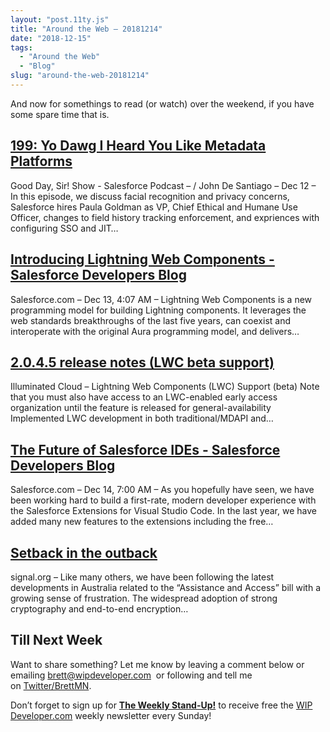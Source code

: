 ```yaml
---
layout: "post.11ty.js"
title: "Around the Web – 20181214"
date: "2018-12-15"
tags: 
  - "Around the Web"
  - "Blog"
slug: "around-the-web-20181214"
---
```


And now for somethings to read (or watch) over the weekend, if you have some spare time that is.

## [199: Yo Dawg I Heard You Like Metadata Platforms](https://www.gooddaysirpodcast.com/podcast/2018/12/12/199-yo-dawg-i-heard-you-like-metadata-platforms)

Good Day, Sir! Show - Salesforce Podcast – / John De Santiago – Dec 12 – In this episode, we discuss facial recognition and privacy concerns, Salesforce hires Paula Goldman as VP, Chief Ethical and Humane Use Officer, changes to field history tracking enforcement, and expriences with configuring SSO and JIT…

## [Introducing Lightning Web Components - Salesforce Developers Blog](https://developer.salesforce.com/blogs/2018/12/introducing-lightning-web-components.html)

Salesforce.com – Dec 13, 4:07 AM – Lightning Web Components is a new programming model for building Lightning components. It leverages the web standards breakthroughs of the last five years, can coexist and interoperate with the original Aura programming model, and delivers…

## [2.0.4.5 release notes (LWC beta support)](http://www.illuminatedcloud.com/announcements/2045releasenoteslwcbetasupport)

Illuminated Cloud – Lightning Web Components (LWC) Support (beta) Note that you must also have access to an LWC-enabled early access organization until the feature is released for general-availability Implemented LWC development in both traditional/MDAPI and…

## [The Future of Salesforce IDEs - Salesforce Developers Blog](https://developer.salesforce.com/blogs/2018/12/the-future-of-salesforce-ides.html)

Salesforce.com – Dec 14, 7:00 AM – As you hopefully have seen, we have been working hard to build a first-rate, modern developer experience with the Salesforce Extensions for Visual Studio Code. In the last year, we have added many new features to the extensions including the free…

## [Setback in the outback](https://signal.org/blog/setback-in-the-outback/)

signal.org – Like many others, we have been following the latest developments in Australia related to the “Assistance and Access” bill with a growing sense of frustration. The widespread adoption of strong cryptography and end-to-end encryption…

## Till Next Week

Want to share something? Let me know by leaving a comment below or emailing [brett@wipdeveloper.com](mailto:brett@wipdeveloper.com)  or following and tell me on [Twitter/BrettMN](https://twitter.com/BrettMN).

Don’t forget to sign up for **[The Weekly Stand-Up!](https://wipdeveloper.wpcomstaging.com/newsletter/)** to receive free the [WIP Developer.com](https://wipdeveloper.wpcomstaging.com/) weekly newsletter every Sunday!
